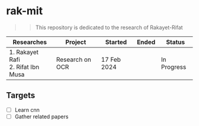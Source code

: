 # rak-mit

>> This repository is dedicated to the research of Rakayet-Rifat

|Researches|Project|Started|Ended|Status|
|---|---|---|:---:|---|
|1. Rakayet Rafi<br> 2. Rifat Ibn Musa| Research on OCR | 17 Feb 2024| | In Progress|

## Targets

- [ ] Learn cnn
- [ ] Gather related papers
